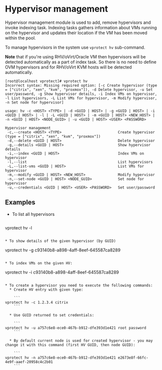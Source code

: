 # Hypervisor management

Hypervisor management module is used to add, remove hypervisors and invoke indexing task. Indexing tasks gathers information about VMs running on the hypervisor and updates their location if the VM has been moved within the pool.

To manage hypervisors in the system use `vprotect hv` sub-command. 

**Note** that if you're using RHV/oVirt/Oracle VM then hypervisors will be detected automatically as a part of index task. So there is no need to define OVM hypervisors and for RHV/oVirt KVM hosts will be detected automatically.

```
[root@localhost vprotect]# vprotect hv
Incorrect syntax: Missing required option: [-c Create hypervisor (type = ["citrix", "xen", "kvm", "proxmox"]), -d Delete hypervisor, -u Set user/password, -g Show hypervisor details, -i Index VMs on hypervisor, -l List hypervisors, -L List VMs for hypervisor, -m Modify hypervisor, -n Set node for hypervisor]

usage: hv -c <HOST> <TYPE> | -d <GUID | HOST> | -g <GUID | HOST> | -i <GUID | HOST> | -l | -L <GUID | HOST> | -m <GUID | HOST> <NEW_HOST> | -n <GUID | HOST> <NODE_GUID> | -u <GUID | HOST> <USER> <PASSWORD>
       
Hypervisor management
 -c,--create <HOST> <TYPE>                          Create hypervisor (type = ["citrix", "xen", "kvm", "proxmox"])
 -d,--delete <GUID | HOST>                          Delete hypervisor
 -g,--details <GUID | HOST>                         Show hypervisor details
 -i,--index <GUID | HOST>                           Index VMs on hypervisor
 -l,--list                                          List hypervisors
 -L,--list-vms <GUID | HOST>                        List VMs for hypervisor
 -m,--modify <GUID | HOST> <NEW_HOST>               Modify hypervisor
 -n,--set-node <GUID | HOST> <NODE_GUID>            Set node for hypervisor
 -u,--credentials <GUID | HOST> <USER> <PASSWORD>   Set user/password
```	

## Examples
* To list all hypervisors

  ```
vprotect hv -l
  ```
	
* To show details of the given hypervisor (by GUID)

  ```
vprotect hv -g c93140b8-a898-4aff-8eef-645587ca8289
  ```
	
* To index VMs on the given HV:

  ```
vprotect hv -i c93140b8-a898-4aff-8eef-645587ca8289
  ```
	
* To create a hypervisor you need to execute the following commands:
	* Create HV entry with given type:
		
	  ```
vprotect hv -c 1.2.3.4 citrix
	  ```
		
	* Use GUID returned to set credentials:
		
	  ```
vprotect hv -u a757c6e8-ece0-467b-b912-dfe393d1e421 root password
	  ```
		
	* By default current node is used for created hypervisor - you may change it with this command (first HV GUID, then node GUID):
		
	  ```
vprotect hv -n a757c6e8-ece0-467b-b912-dfe393d1e421 e2673e8f-66fc-4e9f-aaef-20958c4c2b01
	  ```

	
	
	